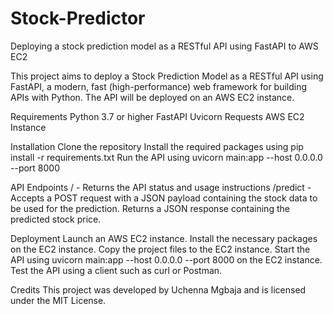 # Stock-Predictor
Deploying a stock prediction model as a RESTful API using FastAPI to AWS EC2

This project aims to deploy a Stock Prediction Model as a RESTful API using FastAPI, a modern, fast (high-performance) web framework for building APIs with Python. The API will be deployed on an AWS EC2 instance.

Requirements
Python 3.7 or higher
FastAPI
Uvicorn
Requests
AWS EC2 Instance

Installation
Clone the repository
Install the required packages using pip install -r requirements.txt
Run the API using uvicorn main:app --host 0.0.0.0 --port 8000

API Endpoints
/ - Returns the API status and usage instructions
/predict - Accepts a POST request with a JSON payload containing the stock data to be used for the prediction. Returns a JSON response containing the predicted stock price.

Deployment
Launch an AWS EC2 instance.
Install the necessary packages on the EC2 instance.
Copy the project files to the EC2 instance.
Start the API using uvicorn main:app --host 0.0.0.0 --port 8000 on the EC2 instance.
Test the API using a client such as curl or Postman.

Credits
This project was developed by Uchenna Mgbaja and is licensed under the MIT License.




